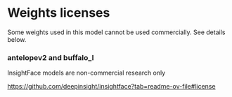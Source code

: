 # Weights licenses

Some weights used in this model cannot be used commercially. See details below.

### antelopev2 and buffalo_l

InsightFace models are non-commercial research only

https://github.com/deepinsight/insightface?tab=readme-ov-file#license

